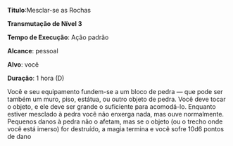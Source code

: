 **Titulo**:Mesclar-se as Rochas

**Transmutação de Nível 3**

**Tempo de Execução**: Ação padrão

**Alcance**: pessoal

**Alvo**: você

**Duração**: 1 hora (D)

Você e seu equipamento fundem-se a um bloco de pedra — que pode ser também um muro, piso, estátua, ou outro objeto de pedra. 
Você deve tocar o objeto, e ele deve ser grande o suficiente para acomodá-lo. Enquanto estiver mesclado à pedra você não enxerga nada, mas ouve normalmente. 
Pequenos danos à pedra não o afetam, mas se o objeto (ou o trecho onde você está imerso) for destruído, a magia termina e você sofre 10d6 pontos de dano
